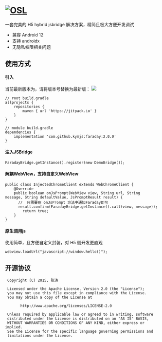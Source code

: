[![OSL](https://kymjs.com/qiniu/image/logo3.png)](https://kymjs.com/works/)
=================

一套完美的 H5 hybrid jsbridge 解决方案，精简且极大方便开发调试  

* 兼容 Android 12
* 支持 androidx
* 无隐私权限相关问题


## 使用方式  

#### 引入

当前最新版本为，请将版本号替换为最新版：
[![](https://jitpack.io/v/kymjs/Faraday.svg)](https://jitpack.io/#kymjs/Faraday)

```
// root build.gradle
allprojects {
    repositories {
        maven { url 'https://jitpack.io' }
    }
}

// module build.gradle
dependencies {
    implementation 'com.github.kymjs:faraday:2.0.0'
}
```  

#### 注入JSBridge

```
FaradayBridge.getInstance().register(new DemoBridge());
```

#### 解耦WebView，支持自定义WebView

```
public class InjectedChromeClient extends WebChromeClient {
    @Override
    public boolean onJsPrompt(WebView view, String url, String message, String defaultValue, JsPromptResult result) {
      //  只需要在 onJsPrompt 方法中通知Faraday即可
      result.confirm(FaradayBridge.getInstance().call(view, message));
        return true;
    }
}
```

#### 原生调用js

使用简单，且方便自定义封装，对 H5 侧开发更直观  

```
webview.loadUrl("javascript://window.hello()");
```


## 开源协议
```
 Copyright (C) 2015, 张涛
 
 Licensed under the Apache License, Version 2.0 (the "License");
 you may not use this file except in compliance with the License.
 You may obtain a copy of the License at

       http://www.apache.org/licenses/LICENSE-2.0

 Unless required by applicable law or agreed to in writing, software
 distributed under the License is distributed on an "AS IS" BASIS,
 WITHOUT WARRANTIES OR CONDITIONS OF ANY KIND, either express or implied.
 See the License for the specific language governing permissions and
 limitations under the License.
 ```
